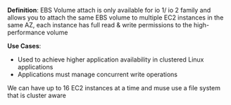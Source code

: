 
**Definition**:
EBS Volume attach is only available for io 1/ io 2 family and allows you to attach the same EBS volume to multiple EC2 instances in the same AZ, each instance has full read & write permissions to the high-performance volume

**Use Cases**:
- Used to achieve higher application availability in clustered Linux applications
- Applications must manage concurrent write operations

We can have up to 16 EC2 instances at a time and muse use a file system that is cluster aware